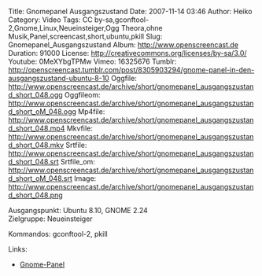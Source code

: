Title: Gnomepanel Ausgangszustand
Date: 2007-11-14 03:46
Author: Heiko
Category: Video
Tags: CC by-sa,gconftool-2,Gnome,Linux,Neueinsteiger,Ogg Theora,ohne Musik,Panel,screencast,short,ubuntu,pkill
Slug: Gnomepanel_Ausgangszustand
Album: http://www.openscreencast.de
Duration: 91000
License: http://creativecommons.org/licenses/by-sa/3.0/
Youtube: 0MeXYbgTPMw
Vimeo: 16325676
Tumblr: http://openscreencast.tumblr.com/post/8305903294/gnome-panel-in-den-ausgangszustand-ubuntu-8-10
Oggfile: http://www.openscreencast.de/archive/short/gnomepanel_ausgangszustand_short_048.ogg
Oggfileom: http://www.openscreencast.de/archive/short/gnomepanel_ausgangszustand_short_oM_048.ogg
Mp4file: http://www.openscreencast.de/archive/short/gnomepanel_ausgangszustand_short_048.mp4
Mkvfile: http://www.openscreencast.de/archive/short/gnomepanel_ausgangszustand_short_048.mkv
Srtfile: http://www.openscreencast.de/archive/short/gnomepanel_ausgangszustand_short_048.srt
Srtfile_om: http://www.openscreencast.de/archive/short/gnomepanel_ausgangszustand_short_oM_048.srt
Image: http://www.openscreencast.de/archive/short/gnomepanel_ausgangszustand_short_048.png

Ausgangspunkt: Ubuntu 8.10, GNOME 2.24  
Zielgruppe: Neueinsteiger  

Kommandos: gconftool-2, pkill

Links:

  * [Gnome-Panel](http://wiki.ubuntuusers.de/GNOME_Panel)

